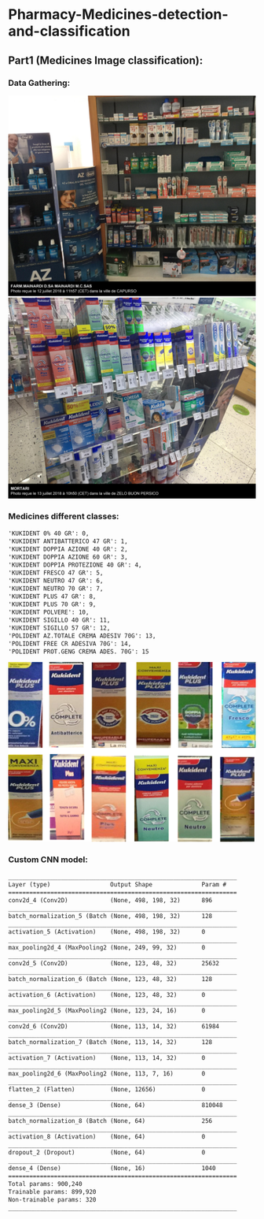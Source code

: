 # Pharmacy-Medicines-detection-and-classification


## Part1 (Medicines Image classification):

### Data Gathering:
![images/shop.png](images/shop.png)
![images/shop1.png](images/shop1.png)

### Medicines different classes:

    'KUKIDENT 0% 40 GR': 0,
    'KUKIDENT ANTIBATTERICO 47 GR': 1,
    'KUKIDENT DOPPIA AZIONE 40 GR': 2,
    'KUKIDENT DOPPIA AZIONE 60 GR': 3,
    'KUKIDENT DOPPIA PROTEZIONE 40 GR': 4,
    'KUKIDENT FRESCO 47 GR': 5,
    'KUKIDENT NEUTRO 47 GR': 6,
    'KUKIDENT NEUTRO 70 GR': 7,
    'KUKIDENT PLUS 47 GR': 8,
    'KUKIDENT PLUS 70 GR': 9,
    'KUKIDENT POLVERE': 10,
    'KUKIDENT SIGILLO 40 GR': 11,
    'KUKIDENT SIGILLO 57 GR': 12,
    'POLIDENT AZ.TOTALE CREMA ADESIV 70G': 13,
    'POLIDENT FREE CR ADESIVA 70G': 14,
    'POLIDENT PROT.GENG CREMA ADES. 70G': 15
  ![images/classes.png](images/classes.png)


### Custom CNN model:

    _________________________________________________________________
    Layer (type)                 Output Shape              Param #   
    =================================================================
    conv2d_4 (Conv2D)            (None, 498, 198, 32)      896       
    _________________________________________________________________
    batch_normalization_5 (Batch (None, 498, 198, 32)      128       
    _________________________________________________________________
    activation_5 (Activation)    (None, 498, 198, 32)      0         
    _________________________________________________________________
    max_pooling2d_4 (MaxPooling2 (None, 249, 99, 32)       0         
    _________________________________________________________________
    conv2d_5 (Conv2D)            (None, 123, 48, 32)       25632     
    _________________________________________________________________
    batch_normalization_6 (Batch (None, 123, 48, 32)       128       
    _________________________________________________________________
    activation_6 (Activation)    (None, 123, 48, 32)       0         
    _________________________________________________________________
    max_pooling2d_5 (MaxPooling2 (None, 123, 24, 16)       0         
    _________________________________________________________________
    conv2d_6 (Conv2D)            (None, 113, 14, 32)       61984     
    _________________________________________________________________
    batch_normalization_7 (Batch (None, 113, 14, 32)       128       
    _________________________________________________________________
    activation_7 (Activation)    (None, 113, 14, 32)       0         
    _________________________________________________________________
    max_pooling2d_6 (MaxPooling2 (None, 113, 7, 16)        0         
    _________________________________________________________________
    flatten_2 (Flatten)          (None, 12656)             0         
    _________________________________________________________________
    dense_3 (Dense)              (None, 64)                810048    
    _________________________________________________________________
    batch_normalization_8 (Batch (None, 64)                256       
    _________________________________________________________________
    activation_8 (Activation)    (None, 64)                0         
    _________________________________________________________________
    dropout_2 (Dropout)          (None, 64)                0         
    _________________________________________________________________
    dense_4 (Dense)              (None, 16)                1040      
    =================================================================
    Total params: 900,240
    Trainable params: 899,920
    Non-trainable params: 320
    _________________________________________________________________
